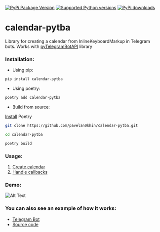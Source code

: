 [![PyPi Package Version](https://img.shields.io/pypi/v/calendar-pytba.svg)](https://pypi.python.org/pypi/calendar-pytba)
[![Supported Python versions](https://img.shields.io/pypi/pyversions/calendar-pytba.svg)](https://pypi.python.org/pypi/calendar-pytba)
[![PyPi downloads](https://img.shields.io/pypi/dm/calendar-pytba.svg)](https://pypi.org/project/calendar-pytba/)

# calendar-pytba


Library for creating a calendar from InlineKeyboardMarkup in
Telegram bots. Works with [pyTelegramBotAPI](https://github.com/eternnoir/pyTelegramBotAPI) library


### Installation:

- Using pip:

```bash
pip install calendar-pytba
```

- Using poetry:

```bash
poetry add calendar-pytba
```

- Build from source:

[Install](https://python-poetry.org/docs/#installation) Poetry

```bash
git clone https://github.com/pavelan0khin/calendar-pytba.git

cd calendar-pytba

poetry build
```

### Usage:

1. [Create calendar](examples/create_calendar.py)
2. [Handle callbacks](examples/handle_callbacks.py)


### Demo:

![Alt Text](examples/demo.gif)


### You can also see an example of how it works:

- [Telegram Bot](https://t.me/calendarpytbaexamplebot)
- [Source code](https://github.com/pavelan0khin/calendar-pytba-example)
